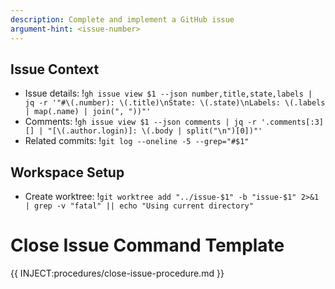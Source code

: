 ```yaml
---
description: Complete and implement a GitHub issue
argument-hint: <issue-number>
---
```


## Issue Context

- Issue details: !`gh issue view $1 --json number,title,state,labels | jq -r '"#\(.number): \(.title)\nState: \(.state)\nLabels: \(.labels | map(.name) | join(", "))"'`
- Comments: !`gh issue view $1 --json comments | jq -r '.comments[:3][] | "[\(.author.login)]: \(.body | split("\n")[0])"'`
- Related commits: !`git log --oneline -5 --grep="#$1"`

## Workspace Setup

- Create worktree: !`git worktree add "../issue-$1" -b "issue-$1" 2>&1 | grep -v "fatal" || echo "Using current directory"`

# Close Issue Command Template

{{ INJECT:procedures/close-issue-procedure.md }}